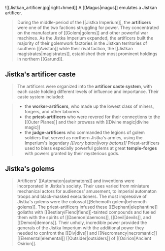 ![[Jistkan_artificer.jpg|right+hmed]] 
 A [[Magus|magus]] emulates a Jistkan artificer.
> During the middle-period of the [[Jistka Imperium]], the **artificers** were one of the two factions struggling for power. They concentrated on the manufacture of [[Golem|golems]] and other powerful war machines. As the Jistka Imperium expanded, the artificers built the majority of their golemwork factories in the Jistkan territories of southern [[Avistan]] while their rival faction, the [[Jistkan magistrates|magistrates]], established their most prominent holdings in northern [[Garund]].


## Jistka's artificer caste

> The artificers were organized into the **artificer caste system**, with each caste holding different levels of influence and importance. Their caste system included:

> - the **worker-artificers**, who made up the lowest class of miners, forgers, and other laborers
> - the **priest-artificers** who were revered for their connections to the [[Outer Planes]] and their prowess with [[Divine magic|divine magic]]
> - the **judge-artificers** who commanded the legions of golem soldiers that served as northern Jistka's armies, using the Imperium's legendary *[[Ivory baton|ivory batons]]*
> Priest-artificers used to bless especially powerful golems at great **temple-forges** with powers granted by their mysterious gods.


## Jistka's golems

> Artificers' [[Automaton|automatons]] and inventions were incorporated in Jistka's society. Their uses varied from miniature mechanical actors for audiences' amusement, to imperial automaton troops and black-masked executioners. The most impressive of Jistka's golems were the colossal [[Behemoth golem|behemoth golems]]. The priest-artificers infused these [[Elephant|elephantine]] goliaths with [[Bestiary/Fiend|fiend]]-tainted compounds and fueled them with the spirits of [[Daemon|daemons]], [[Devil|devils]], and [[Demon|demons]]. Their unholy, incredible power provided the generals of the Jistka Imperium with the additional power they needed to confront the [[Div|divs]] and [[Necromancy|necromantic]] [[Elemental|elemental]] [[Outsider|outsiders]] of [[Osirion|Ancient Osirion]].







